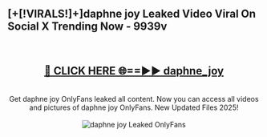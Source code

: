 <h2>[+[!VIRALS!]+]daphne joy Leaked Video Viral On Social X Trending Now - 9939v</h2>
<br>
<div align="center">
<h2><a href="https://libra.edu.pl?daphne_joy" rel="nofollow">🔴 CLICK HERE 🌐==►► daphne_joy</a></h2>
<br>
Get daphne joy OnlyFans leaked all content. Now you can access all videos and pictures of daphne joy OnlyFans. New Updated Files 2025!
<br>
<br>
<a href="https://libra.edu.pl?daphne_joy" rel="nofollow" data-target="animated-image.originalLink"><img src="https://i.ibb.co.com/WyWwxjT/player-gif2.gif" alt="daphne joy Leaked OnlyFans" style="max-width: 100%; display: inline-block;" data-target="animated-image.originalImage"></a>
</div>
<br>